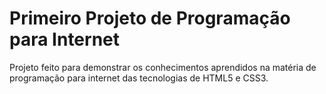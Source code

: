 # Primeiro Projeto de Programação para Internet

Projeto feito para demonstrar os conhecimentos aprendidos na matéria de programação para internet
das tecnologias de HTML5 e CSS3.
